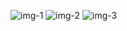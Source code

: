 ![img-1](https://github.com/asadgujar/ionic-test/assets/35732077/ff33e2fd-c0a8-4768-8bbd-9d7c670cb392)
![img-2](https://github.com/asadgujar/ionic-test/assets/35732077/6fbcf06a-9547-4b5a-94a8-5c49489129f0)
![img-3](https://github.com/asadgujar/ionic-test/assets/35732077/aa580fec-b559-4526-b363-e9dcf33a0b47)
